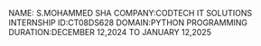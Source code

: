 NAME: S.MOHAMMED SHA
COMPANY:CODTECH IT SOLUTIONS
INTERNSHIP ID:CT08DS628
DOMAIN:PYTHON PROGRAMMING
DURATION:DECEMBER 12,2024 TO JANUARY 12,2025
